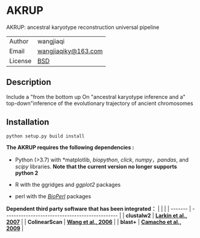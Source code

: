 # AKRUP
AKRUP: ancestral karyotype reconstruction universal pipeline



|         |                                                 |
| ------- | ----------------------------------------------- |
| Author  | wangjiaqi                                        |
| Email   | <wangjiaqiky@163.com>                           |
| License | [BSD](http://creativecommons.org/licenses/BSD/) |

## Description

Include a "from the bottom up On "ancestral karyotype inference  and a" top-down"inference of the evolutionary trajectory of ancient chromosomes



## Installation

~~~bash
python setup.py build install
~~~



**The AKRUP requires the following dependencies :**

- Python (>3.7) with *matplotlib, *biopython*, *click*,  *numpy*，*pandas*, and *scipy* libraries.
  **Note that the current version no longer supports python 2**

- R with the ggridges and *ggplot2* packages

- perl with the *[BioPerl](https://metacpan.org/pod/BioPerl)*  packages

  

**Dependent third party software that has been integrated：**
|         |                                                 |
| ------- | ----------------------------------------------- |
|  **clustalw2**  | **[Larkin et al., 2007](https://academic.oup.com/bioinformatics/article/23/21/2947/371686)**  |
| **ColinearScan** | **[Wang et al., 2006](https://bmcbioinformatics.biomedcentral.com/articles/10.1186/1471-2105-7-447)** |
|    **blast+**    | **[Camacho et al., 2009](https://bmcbioinformatics.biomedcentral.com/articles/10.1186/1471-2105-10-421)** |


